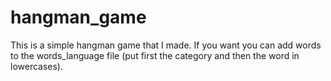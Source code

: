 # hangman_game
This is a simple hangman game that I made.
If you want you can add words to the words_language file (put first the category and then the word in lowercases).
